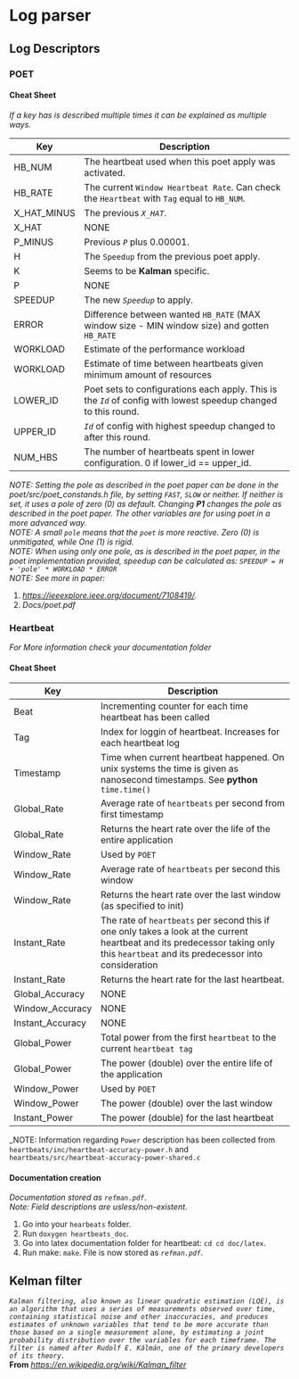 # Log parser


## Log Descriptors  
  
  
### POET  
#### Cheat Sheet  
_If a key has is described multiple times it can be explained as multiple ways._  
  
| Key  | Description  |
|------|--------------|
| HB_NUM  | The heartbeat used when this poet apply was activated.  |
| HB_RATE  | The current ```Window Heartbeat Rate```. Can check the ```Heartbeat``` with ```Tag``` equal to ```HB_NUM```.  |
| X_HAT_MINUS  |The previous _`X_HAT`_.  |
| X_HAT  | NONE |
| P_MINUS  | Previous _`P`_ plus 0.00001.  |
| H  | The `Speedup` from the previous poet apply.  |
| K  | Seems to be **Kalman** specific.  |
| P  | NONE |
| SPEEDUP  | The new _`Speedup`_ to apply.  |
| ERROR  | Difference between wanted ```HB_RATE``` (MAX window size - MIN window size) and gotten ```HB_RATE``` |
| WORKLOAD  | Estimate of the performance workload  |
| WORKLOAD  | Estimate of time between heartbeats given minimum amount of resources |
| LOWER_ID  | Poet sets to configurations each apply. This is the _`Id`_ of config with lowest speedup changed to this round.  |
| UPPER_ID  | _`Id`_ of config with highest speedup changed to after this round.  |
| NUM_HBS  | The number of heartbeats spent in lower configuration. 0 if lower_id == upper_id.  |
  
  
_NOTE: Setting the pole as described in the poet paper can be done in the poet/src/poet_constands.h file, by setting `FAST`, `SLOW` or neither. If neither is set, it uses a pole of zero (0) as default. Changing **P1** changes the pole as described in the poet paper. The other variables are for using poet in a more advanced way._  
_NOTE: A small `pole` means that the `poet` is more reactive. Zero (0) is unmitigated, while One (1) is rigid._  
_NOTE: When using only one pole, as is described in the poet paper, in the poet implementation provided, speedup can be calculated as: ```SPEEDUP = H + 'pole' * WORKLOAD * ERROR```_  
_NOTE: See more in paper:_  
1. _https://ieeexplore.ieee.org/document/7108419/._  
2. _Docs/poet.pdf_  
  
### Heartbeat  
_For More information check your documentation folder_  
#### Cheat Sheet  
  
| Key  | Description  |
|------|--------------|
|  Beat  | Incrementing counter for each time heartbeat has been called |
|  Tag  | Index for loggin of heartbeat. Increases for each heartbeat log |
|  Timestamp  | Time when current heartbeat happened. On unix systems the time is given as nanosecond timestamps. See **python** ```time.time()``` |
|  Global_Rate  | Average rate of `heartbeats` per second from first timestamp |
|  Global_Rate  | Returns the heart rate over the life of the entire application |
|  Window_Rate  | Used by `POET` |
|  Window_Rate  | Average rate of `heartbeats` per second this window |
|  Window_Rate  | Returns the heart rate over the last window (as specified to init) |
|  Instant_Rate  | The rate of `heartbeats` per second this if one only takes a look at the current heartbeat and its predecessor taking only this `heartbeat` and its predecessor into consideration |
|  Instant_Rate  |Returns the heart rate for the last heartbeat. |
|  Global_Accuracy  | NONE |
|  Window_Accuracy  | NONE |
|  Instant_Accuracy  | NONE |
|  Global_Power  | Total power from the first `heartbeat` to the current `heartbeat tag` |
|  Global_Power  | The power (double) over the entire life of the application |
|  Window_Power  | Used by `POET` |
|  Window_Power  | The power (double) over the last window |
|  Instant_Power   | The power (double) for the last heartbeat |
  
_NOTE: Information regarding `Power` description has been collected from `heartbeats/inc/heartbeat-accuracy-power.h` and `heartbeats/src/heartbeat-accuracy-power-shared.c`  
#### Documentation creation  
_Documentation stored as ```refman.pdf```_.  
_Note: Field descriptions are usless/non-existent_.  
1. Go into your ```hearbeats``` folder.
2. Run ```doxygen heartbeats_doc```.
3. Go into latex documentation folder for heartbeat: ```cd cd doc/latex```.
4. Run make: ```make```.
File is now stored as _```refman.pdf```_.  
  
## Kelman filter  
_```Kalman filtering, also known as linear quadratic estimation (LQE), is an algorithm that uses a series of measurements observed over time, containing statistical noise and other inaccuracies, and produces estimates of unknown variables that tend to be more accurate than those based on a single measurement alone, by estimating a joint probability distribution over the variables for each timeframe. The filter is named after Rudolf E. Kálmán, one of the primary developers of its theory.```_  
**From** _https://en.wikipedia.org/wiki/Kalman_filter_  
  
